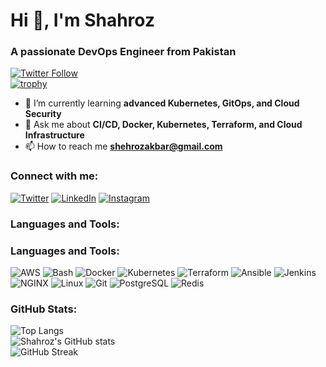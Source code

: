 # Hi 👋, I'm Shahroz
### A passionate DevOps Engineer from Pakistan

[![Twitter Follow](https://img.shields.io/twitter/follow/shahroz_dhillon?logo=twitter&style=for-the-badge)](https://twitter.com/shahroz_dhillon)  
[![trophy](https://github-profile-trophy.vercel.app/?username=shahrozakbar)](https://github.com/ryo-ma/github-profile-trophy)

- 🌱 I’m currently learning **advanced Kubernetes, GitOps, and Cloud Security**  
- 💬 Ask me about **CI/CD, Docker, Kubernetes, Terraform, and Cloud Infrastructure**  
- 📫 How to reach me **shehrozakbar@gmail.com**  

### Connect with me:
[![Twitter](https://raw.githubusercontent.com/rahuldkjain/github-profile-readme-generator/master/src/images/icons/Social/twitter.svg)](https://twitter.com/shahroz_dhillon)
[![LinkedIn](https://raw.githubusercontent.com/rahuldkjain/github-profile-readme-generator/master/src/images/icons/Social/linked-in-alt.svg)](https://linkedin.com/in/shahrozakbar)
[![Instagram](https://raw.githubusercontent.com/rahuldkjain/github-profile-readme-generator/master/src/images/icons/Social/instagram.svg)](https://instagram.com/shahroz_akbar_dhillon)

### Languages and Tools:
### Languages and Tools:
![AWS](https://cdn.jsdelivr.net/gh/devicons/devicon/icons/amazonwebservices/amazonwebservices-original.svg)
![Bash](https://cdn.jsdelivr.net/gh/devicons/devicon/icons/bash/bash-original.svg)
![Docker](https://cdn.jsdelivr.net/gh/devicons/devicon/icons/docker/docker-original.svg)
![Kubernetes](https://cdn.jsdelivr.net/gh/devicons/devicon/icons/kubernetes/kubernetes-plain.svg)
![Terraform](https://cdn.jsdelivr.net/gh/devicons/devicon/icons/terraform/terraform-original.svg)
![Ansible](https://cdn.jsdelivr.net/gh/devicons/devicon/icons/ansible/ansible-original.svg)
![Jenkins](https://cdn.jsdelivr.net/gh/devicons/devicon/icons/jenkins/jenkins-original.svg)
![NGINX](https://cdn.jsdelivr.net/gh/devicons/devicon/icons/nginx/nginx-original.svg)
![Linux](https://cdn.jsdelivr.net/gh/devicons/devicon/icons/linux/linux-original.svg)
![Git](https://cdn.jsdelivr.net/gh/devicons/devicon/icons/git/git-original.svg)
![PostgreSQL](https://cdn.jsdelivr.net/gh/devicons/devicon/icons/postgresql/postgresql-original.svg)
![Redis](https://cdn.jsdelivr.net/gh/devicons/devicon/icons/redis/redis-original.svg)


### GitHub Stats:
![Top Langs](https://github-readme-stats.vercel.app/api/top-langs?username=shahrozakbar&show_icons=true&locale=en&layout=compact)  
![Shahroz's GitHub stats](https://github-readme-stats.vercel.app/api?username=shahrozakbar&show_icons=true&locale=en)  
![GitHub Streak](https://github-readme-streak-stats.herokuapp.com/?user=shahrozakbar)

